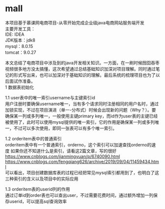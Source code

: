 # mall
本项目基于慕课网电商项目-从零开始完成企业级java电商网站服务端开发 </br>
主要开发工具： </br>
IDE: IDEA </br>
JDK版本：jdk8 </br>
mysql：8.0.15 </br>
tomcat：9.0.27 </br>

本文总结了电商项目中涉及到的java开发相关知识。一方面，在一刷时候囫囵吞枣视频很多地方没太搞懂，这次希望通过总结基础知识加深对项目理解。同时通过笔记的形式写出来，也可以加深对于基础知识的理解。最后系统的梳理项目也为了以后面试作准备。</br>
1 数据表初始化</br>

1.1 user表中的唯一索引username与主键索引id</br>
用户注册时要确保username唯一，当有多个请求同时注册相同的用户名时，通过加锁实现，不过在项目演进（单一-分布式）时候会出现新的问题（Why？）。要确保某一列或多列唯一，一般使用主键primary key，而id作为user表的主键已经被使用了，此时可以使用mysql提供的唯一索引，它的作用是确保某一列或多列唯一，不过可以多次使用，即同一张表可以有多个唯一索引。</br>

1.2 orderitem表中的普通索引</br>
orderitem表中有一个普通索引，orderno，这个索引可以加速查找orderno的速度
如果你还不知道什么是索引，请看这2篇文章，写的很好</br>
https://www.cnblogs.com/jianmingyuan/p/6740090.html</br>
https://www.cnblogs.com/fengqiang626/archive/2019/09/04/11459434.html</br>
可以看出，项目创建数据库表的过程已经把常见mysql索引都用到了，也明白了这三种索引的含义以及项目中的实际应用</br>

1.3 orderitem表的userid列的作用</br>
通过订单id到order表也可以查出user，不过需要花费时间，通过额外增加一列保存userid，可以提高sql查询效率

